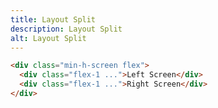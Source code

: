 ```yaml
---
title: Layout Split
description: Layout Split
alt: Layout Split
---
```


<base-snippet :centered_preview="false" custom_preview_class="h-72 flex border border-indigo-300 rounded-t-lg">

  <template v-slot:preview>
    <div class="flex-1 bg-indigo-50 border-r border-indigo-300 p-4">Left Screen</div>
    <div class="flex-1 bg-indigo-50 p-4">Right Screen</div>
  </template>

```html
<div class="min-h-screen flex">
  <div class="flex-1 ...">Left Screen</div>
  <div class="flex-1 ...">Right Screen</div>
</div>
```

  <template v-slot:source>
    <a class="btn btn-primary btn-lg" href="https://play.tailwindcss.com/6iZzDYX7sm">Live Edit</a>
  </template>

</base-snippet>

<related-ui search_key="centering"></related-ui>
